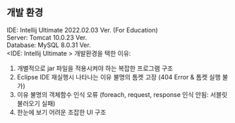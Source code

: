 ## 개발 환경

IDE: Intellij Ultimate 2022.02.03 Ver. (For Education)  
Server: Tomcat 10.0.23 Ver.  
Database: MySQL 8.0.31 Ver.  
<IDE: Intellij Ultimate > 개발환경을 택한 이유:  
1. 개별적으로 jar 파일을 적용시켜야 하는 복잡한 프로그램 구조
2. Eclipse IDE 재실행시 나타나는 이유 불명의 톰켓 고장 (404 Error & 톰켓 실행 불가)
3. 이유 불명의 객체함수 인식 오류 (foreach, request, response 인식 안됨: 서블릿 불러오기 실패)
4. 한눈에 보기 어려운 조잡한 UI 구조

